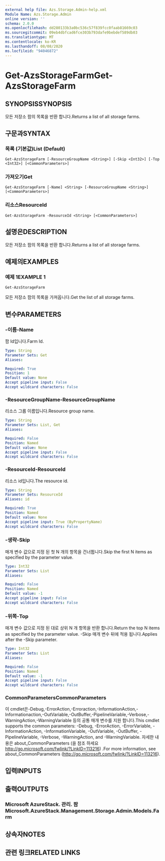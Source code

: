 ```yaml
---
external help file: Azs.Storage.Admin-help.xml
Module Name: Azs.Storage.Admin
online version: ''
schema: 2.0.0
ms.openlocfilehash: dd280133b3a0bc536c57f839fcc0faab81669c03
ms.sourcegitcommit: 09eb4dbfcad6fce303b793dafe9bebdef589db03
ms.translationtype: MT
ms.contentlocale: ko-KR
ms.lasthandoff: 08/08/2020
ms.locfileid: "94046872"
---
```

# <span data-ttu-id="20dec-101">Get-AzsStorageFarm</span><span class="sxs-lookup"><span data-stu-id="20dec-101">Get-AzsStorageFarm</span></span>

## <span data-ttu-id="20dec-102">SYNOPSIS</span><span class="sxs-lookup"><span data-stu-id="20dec-102">SYNOPSIS</span></span>
<span data-ttu-id="20dec-103">모든 저장소 팜의 목록을 반환 합니다.</span><span class="sxs-lookup"><span data-stu-id="20dec-103">Returns a list of all storage farms.</span></span>

## <span data-ttu-id="20dec-104">구문과</span><span class="sxs-lookup"><span data-stu-id="20dec-104">SYNTAX</span></span>

### <span data-ttu-id="20dec-105">목록 (기본값)</span><span class="sxs-lookup"><span data-stu-id="20dec-105">List (Default)</span></span>
```
Get-AzsStorageFarm [-ResourceGroupName <String>] [-Skip <Int32>] [-Top <Int32>] [<CommonParameters>]
```

### <span data-ttu-id="20dec-106">가져오기</span><span class="sxs-lookup"><span data-stu-id="20dec-106">Get</span></span>
```
Get-AzsStorageFarm [-Name] <String> [-ResourceGroupName <String>] [<CommonParameters>]
```

### <span data-ttu-id="20dec-107">리소스</span><span class="sxs-lookup"><span data-stu-id="20dec-107">ResourceId</span></span>
```
Get-AzsStorageFarm -ResourceId <String> [<CommonParameters>]
```

## <span data-ttu-id="20dec-108">설명은</span><span class="sxs-lookup"><span data-stu-id="20dec-108">DESCRIPTION</span></span>
<span data-ttu-id="20dec-109">모든 저장소 팜의 목록을 반환 합니다.</span><span class="sxs-lookup"><span data-stu-id="20dec-109">Returns a list of all storage farms.</span></span>

## <span data-ttu-id="20dec-110">예제의</span><span class="sxs-lookup"><span data-stu-id="20dec-110">EXAMPLES</span></span>

### <span data-ttu-id="20dec-111">예제 1</span><span class="sxs-lookup"><span data-stu-id="20dec-111">EXAMPLE 1</span></span>
```
Get-AzsStorageFarm
```

<span data-ttu-id="20dec-112">모든 저장소 팜의 목록을 가져옵니다.</span><span class="sxs-lookup"><span data-stu-id="20dec-112">Get the list of all storage farms.</span></span>

## <span data-ttu-id="20dec-113">변수</span><span class="sxs-lookup"><span data-stu-id="20dec-113">PARAMETERS</span></span>

### <span data-ttu-id="20dec-114">-이름</span><span class="sxs-lookup"><span data-stu-id="20dec-114">-Name</span></span>
<span data-ttu-id="20dec-115">팜 Id입니다.</span><span class="sxs-lookup"><span data-stu-id="20dec-115">Farm Id.</span></span>

```yaml
Type: String
Parameter Sets: Get
Aliases:

Required: True
Position: 1
Default value: None
Accept pipeline input: False
Accept wildcard characters: False
```

### <span data-ttu-id="20dec-116">-ResourceGroupName</span><span class="sxs-lookup"><span data-stu-id="20dec-116">-ResourceGroupName</span></span>
<span data-ttu-id="20dec-117">리소스 그룹 이름입니다.</span><span class="sxs-lookup"><span data-stu-id="20dec-117">Resource group name.</span></span>

```yaml
Type: String
Parameter Sets: List, Get
Aliases:

Required: False
Position: Named
Default value: None
Accept pipeline input: False
Accept wildcard characters: False
```

### <span data-ttu-id="20dec-118">-ResourceId</span><span class="sxs-lookup"><span data-stu-id="20dec-118">-ResourceId</span></span>
<span data-ttu-id="20dec-119">리소스 id입니다.</span><span class="sxs-lookup"><span data-stu-id="20dec-119">The resource id.</span></span>

```yaml
Type: String
Parameter Sets: ResourceId
Aliases: id

Required: True
Position: Named
Default value: None
Accept pipeline input: True (ByPropertyName)
Accept wildcard characters: False
```

### <span data-ttu-id="20dec-120">-생략</span><span class="sxs-lookup"><span data-stu-id="20dec-120">-Skip</span></span>
<span data-ttu-id="20dec-121">매개 변수 값으로 지정 된 첫 N 개의 항목을 건너뜁니다.</span><span class="sxs-lookup"><span data-stu-id="20dec-121">Skip the first N items as specified by the parameter value.</span></span>

```yaml
Type: Int32
Parameter Sets: List
Aliases:

Required: False
Position: Named
Default value: -1
Accept pipeline input: False
Accept wildcard characters: False
```

### <span data-ttu-id="20dec-122">-위쪽</span><span class="sxs-lookup"><span data-stu-id="20dec-122">-Top</span></span>
<span data-ttu-id="20dec-123">매개 변수 값으로 지정 된 대로 상위 N 개 항목을 반환 합니다.</span><span class="sxs-lookup"><span data-stu-id="20dec-123">Return the top N items as specified by the parameter value.</span></span>
<span data-ttu-id="20dec-124">-Skip 매개 변수 뒤에 적용 됩니다.</span><span class="sxs-lookup"><span data-stu-id="20dec-124">Applies after the -Skip parameter.</span></span>

```yaml
Type: Int32
Parameter Sets: List
Aliases:

Required: False
Position: Named
Default value: -1
Accept pipeline input: False
Accept wildcard characters: False
```

### <span data-ttu-id="20dec-125">CommonParameters</span><span class="sxs-lookup"><span data-stu-id="20dec-125">CommonParameters</span></span>
<span data-ttu-id="20dec-126">이 cmdlet은-Debug,-ErrorAction,-Erroraction,-InformationAction,-Informationaction,-OutVariable,-OutBuffer,-PipelineVariable,-Verbose,-WarningAction,-WarningVariable 등의 공통 매개 변수를 지원 합니다.</span><span class="sxs-lookup"><span data-stu-id="20dec-126">This cmdlet supports the common parameters: -Debug, -ErrorAction, -ErrorVariable, -InformationAction, -InformationVariable, -OutVariable, -OutBuffer, -PipelineVariable, -Verbose, -WarningAction, and -WarningVariable.</span></span> <span data-ttu-id="20dec-127">자세한 내용은 about_CommonParameters (을 참조 하세요 http://go.microsoft.com/fwlink/?LinkID=113216) .</span><span class="sxs-lookup"><span data-stu-id="20dec-127">For more information, see about_CommonParameters (http://go.microsoft.com/fwlink/?LinkID=113216).</span></span>

## <span data-ttu-id="20dec-128">입력</span><span class="sxs-lookup"><span data-stu-id="20dec-128">INPUTS</span></span>

## <span data-ttu-id="20dec-129">출력</span><span class="sxs-lookup"><span data-stu-id="20dec-129">OUTPUTS</span></span>

### <span data-ttu-id="20dec-130">Microsoft AzureStack. 관리. 팜</span><span class="sxs-lookup"><span data-stu-id="20dec-130">Microsoft.AzureStack.Management.Storage.Admin.Models.Farm</span></span>

## <span data-ttu-id="20dec-131">상속자</span><span class="sxs-lookup"><span data-stu-id="20dec-131">NOTES</span></span>

## <span data-ttu-id="20dec-132">관련 링크</span><span class="sxs-lookup"><span data-stu-id="20dec-132">RELATED LINKS</span></span>

